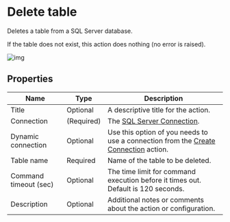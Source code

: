 # Delete table

Deletes a table from a SQL Server database.  

If the table does not exist, this action does nothing (no error is raised).


![img](https://profitbasedocs.blob.core.windows.net/flowimages/delete-table.png)


## Properties

| Name            | Type         | Description                                       |
|-----------------|--------------|---------------------------------------------------|
| Title              | Optional        | A descriptive title for the action.               |
| Connection      | (Required) | The [SQL Server Connection](./connection.md).         |
| Dynamic connection | Optional | Use this option of you needs to use a connection from the [Create Connection](./create-connection.md) action. |
| Table name   | Required      | Name of the table to be deleted.  |
| Command timeout (sec) | Optional | The time limit for command execution before it times out. Default is 120 seconds. |
| Description   | Optional | Additional notes or comments about the action or configuration. |
